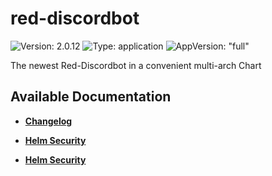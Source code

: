 # red-discordbot

![Version: 2.0.12](https://img.shields.io/badge/Version-2.0.12-informational?style=flat-square) ![Type: application](https://img.shields.io/badge/Type-application-informational?style=flat-square) ![AppVersion: "full"](https://img.shields.io/badge/AppVersion-"full"-informational?style=flat-square)

The newest Red-Discordbot in a convenient multi-arch Chart 

## Available Documentation

- [**Changelog**](CHANGELOG)

- [**Helm Security**](container-security)

- [**Helm Security**](helm-security)

